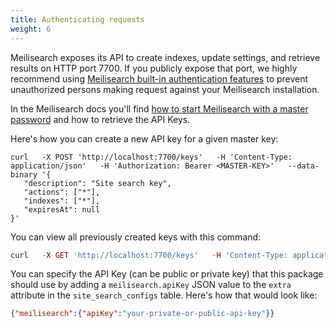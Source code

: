 ```yaml
---
title: Authenticating requests
weight: 6
---
```


Meilisearch exposes its API to create indexes, update settings, and retrieve results on HTTP port 7700. If you publicly expose that port, we highly recommend using [Meilisearch built-in authentication features](https://docs.meilisearch.com/reference/features/authentication.html#key-types) to prevent unauthorized persons making request against your Meilisearch installation.

In the Meilisearch docs you'll find [how to start Meilisearch with a master password](https://docs.meilisearch.com/reference/features/authentication.html#key-types) and how to retrieve the API Keys.

Here's how you can create a new API key for a given master key:

```curl
curl   -X POST 'http://localhost:7700/keys'   -H 'Content-Type: application/json'   -H 'Authorization: Bearer <MASTER-KEY>'   --data-binary '{
   "description": "Site search key",
   "actions": ["*"],
   "indexes": ["*"],
   "expiresAt": null
}'
```

You can view all previously created keys with this command:

```php
curl   -X GET 'http://localhost:7700/keys'   -H 'Content-Type: application/json'   -H 'Authorization: Bearer <MASTER-KEY>'
```

You can specify the API Key (can be public or private key) that this package should use by adding a `meilisearch.apiKey` JSON value to the `extra` attribute in the `site_search_configs` table. Here's how that would look like:

```json
{"meilisearch":{"apiKey":"your-private-or-public-api-key"}}
```
